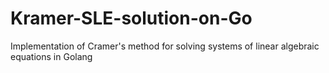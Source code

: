 # Kramer-SLE-solution-on-Go
Implementation of Cramer's method for solving systems of linear algebraic equations in Golang

